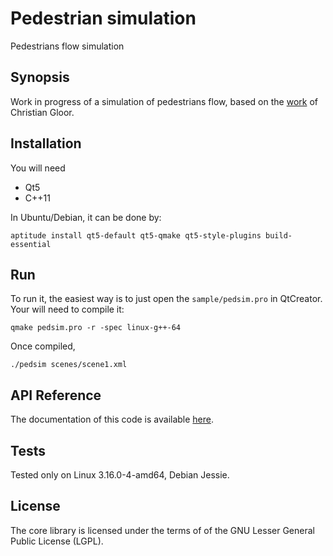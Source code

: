 # Pedestrian simulation
Pedestrians flow simulation

## Synopsis
Work in progress of a simulation of pedestrians flow, based on the [work](http://pedsim.silmaril.org/) of Christian Gloor.

## Installation
You will need
 * Qt5
 * C++11

In Ubuntu/Debian, it can be done by:

`
aptitude install qt5-default qt5-qmake qt5-style-plugins build-essential
`

## Run
To run it, the easiest way is to just open the `sample/pedsim.pro` in QtCreator.
Your will need to compile it:

`qmake pedsim.pro -r -spec linux-g++-64`

Once compiled, 

`
./pedsim scenes/scene1.xml
`



## API Reference

The documentation of this code is available [here](http://pedsim.silmaril.org/documentation/).

## Tests

Tested only on Linux 3.16.0-4-amd64, Debian Jessie.


## License

The core library is licensed under the terms of of the GNU Lesser General Public License (LGPL).
